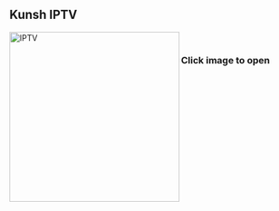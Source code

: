## Kunsh IPTV
[<img align="left" alt="IPTV" width="300px" src="https://kunsh13.github.io/iptv/img/welcome1.jpg" />][youtube]
<br />
### Click image to open

[youtube]: https://kunsh13.github.io/iptv/
